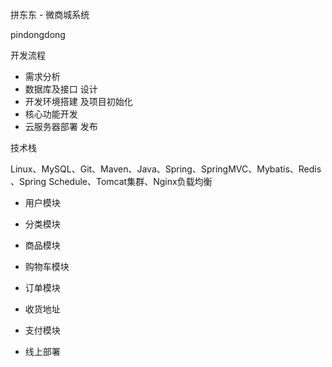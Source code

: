拼东东 -  微商城系统

 pindongdong

开发流程

- 需求分析
- 数据库及接口
  设计
- 开发环境搭建
  及项目初始化
- 核心功能开发
- 云服务器部署
  发布



技术栈

Linux、MySQL、Git、Maven、Java、Spring、SpringMVC、Mybatis、Redis 、Spring Schedule、Tomcat集群、Nginx负载均衡



- 用户模块

- 分类模块

- 商品模块

- 购物车模块

- 订单模块

- 收货地址

- 支付模块

- 线上部署

  